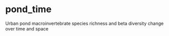 # pond_time
Urban pond macroinvertebrate species richness and beta diversity change over time and space

